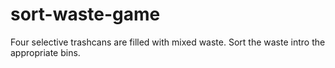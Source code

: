 # sort-waste-game
 Four selective trashcans are filled with mixed waste. Sort the waste intro the appropriate bins.
